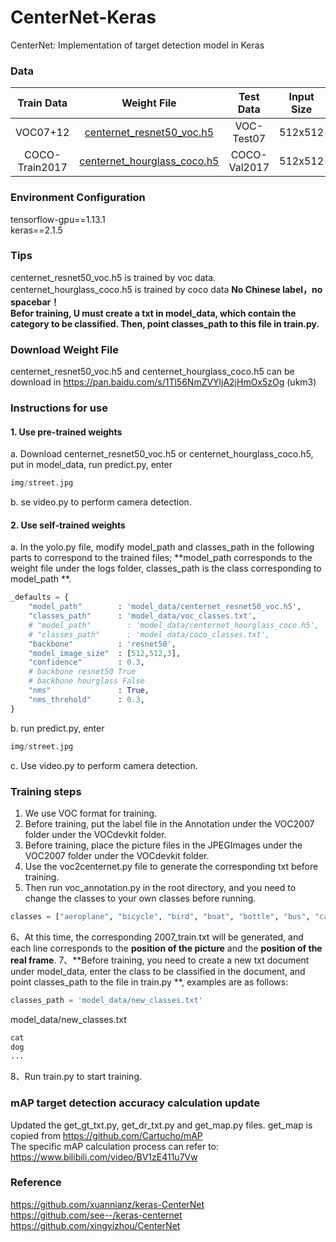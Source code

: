 # CenterNet-Keras
CenterNet: Implementation of target detection model in Keras 

### Data
| Train Data | Weight File  | Test Data | Input Size | mAP 0.5:0.95 | mAP 0.5 |
| :-----: | :-----: | :------: | :------: | :------: | :-----: |
| VOC07+12 | [centernet_resnet50_voc.h5](https://github.com/bubbliiiing/centernet-keras/releases/download/v1.0/centernet_resnet50_voc.h5) | VOC-Test07 | 512x512 | - | 77.1
| COCO-Train2017 | [centernet_hourglass_coco.h5](https://github.com/bubbliiiing/centernet-keras/releases/download/v1.0/centernet_hourglass_coco.h5) | COCO-Val2017 | 512x512 | 39.0 | 57.6 

### Environment Configuration
tensorflow-gpu==1.13.1  
keras==2.1.5  

### Tips
centernet_resnet50_voc.h5 is trained by voc data.
centernet_hourglass_coco.h5 is trained by coco data 
**No Chinese label，no spacebar！**    
**Befor training, U must create a txt in model_data, which contain the category to be classified. Then, point classes_path to this file in train.py.**

### Download Weight File
centernet_resnet50_voc.h5 and centernet_hourglass_coco.h5 can be download in https://pan.baidu.com/s/1Tl56NmZVYljA2jHmOx5zOg (ukm3)

### Instructions for use
#### 1. Use pre-trained weights 
a. Download centernet_resnet50_voc.h5 or centernet_hourglass_coco.h5, put in model_data, run predict.py, enter 
```python predict.py
img/street.jpg
``` 
b. se video.py to perform camera detection.
#### 2. Use self-trained weights 
a. In the yolo.py file, modify model_path and classes_path in the following parts to correspond to the trained files; **model_path corresponds to the weight file under the logs folder, classes_path is the class corresponding to model_path **.

```python
_defaults = {
    "model_path"        : 'model_data/centernet_resnet50_voc.h5',
    "classes_path"      : 'model_data/voc_classes.txt',
    # "model_path"        : 'model_data/centernet_hourglass_coco.h5',
    # "classes_path"      : 'model_data/coco_classes.txt',
    "backbone"          : 'resnet50',
    "model_image_size"  : [512,512,3],
    "confidence"        : 0.3,
    # backbone resnet50 True
    # backbone hourglass False
    "nms"               : True,
    "nms_threhold"      : 0.3,
}
```
b. run predict.py, enter
```python
img/street.jpg
```
c. Use video.py to perform camera detection.   

### Training steps 
1. We use VOC format for training.
2. Before training, put the label file in the Annotation under the VOC2007 folder under the VOCdevkit folder.
3. Before training, place the picture files in the JPEGImages under the VOC2007 folder under the VOCdevkit folder.
4. Use the voc2centernet.py file to generate the corresponding txt before training. 
5. Then run voc_annotation.py in the root directory, and you need to change the classes to your own classes before running.
```python
classes = ["aeroplane", "bicycle", "bird", "boat", "bottle", "bus", "car", "cat", "chair", "cow", "diningtable", "dog", "horse", "motorbike", "person", "pottedplant", "sheep", "sofa", "train", "tvmonitor"]
```
6、At this time, the corresponding 2007_train.txt will be generated, and each line corresponds to the **position of the picture** and the **position of the real frame**. 
7、**Before training, you need to create a new txt document under model_data, enter the class to be classified in the document, and point classes_path to the file in train.py **, examples are as follows: 
```python
classes_path = 'model_data/new_classes.txt'    
```
model_data/new_classes.txt   
```python
cat
dog
...
```
8、Run train.py to start training. 

### mAP target detection accuracy calculation update 
Updated the get_gt_txt.py, get_dr_txt.py and get_map.py files. 
get_map is copied from https://github.com/Cartucho/mAP  
The specific mAP calculation process can refer to: https://www.bilibili.com/video/BV1zE411u7Vw

### Reference
https://github.com/xuannianz/keras-CenterNet      
https://github.com/see--/keras-centernet      
https://github.com/xingyizhou/CenterNet    
